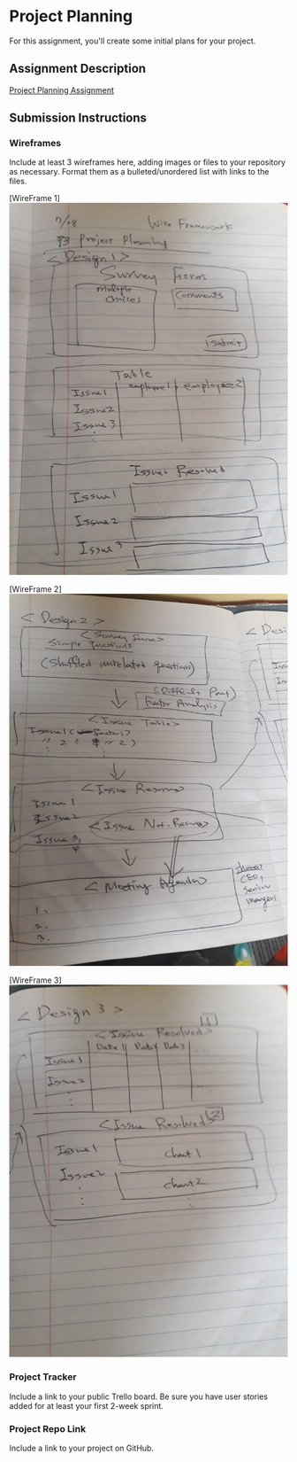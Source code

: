 # Project Planning
For this assignment, you'll create some initial plans for your project.

## Assignment Description
[Project Planning Assignment](https://education.launchcode.org/liftoff/modules/assignments/project-planning)

## Submission Instructions

### Wireframes

Include at least 3 wireframes here, adding images or files to your repository as necessary. Format them as a bulleted/unordered list with links to the files.

[WireFrame 1] 
![WireFrame 1](./images/WireFrame1.jpg) 

[WireFrame 2] 
![WireFrame 2](./images/WireFrame2.jpg) 

[WireFrame 3] 
![WireFrame 3](./images/WireFrame3.jpg) 



### Project Tracker

Include a link to your public Trello board. Be sure you have user stories added for at least your first 2-week sprint.

### Project Repo Link

Include a link to your project on GitHub.
